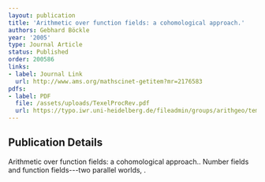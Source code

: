 ```yaml
---
layout: publication
title: 'Arithmetic over function fields: a cohomological approach.'
authors: Gebhard Böckle
year: '2005'
type: Journal Article
status: Published
order: 200586
links:
- label: Journal Link
  url: http://www.ams.org/mathscinet-getitem?mr=2176583
pdfs:
- label: PDF
  file: /assets/uploads/TexelProcRev.pdf
  url: https://typo.iwr.uni-heidelberg.de/fileadmin/groups/arithgeo/templates/data/Gebhard_Boeckle/TexelProcRev.pdf
---
```


## Publication Details

Arithmetic over function fields: a cohomological approach.. Number fields and function fields---two parallel worlds, .

